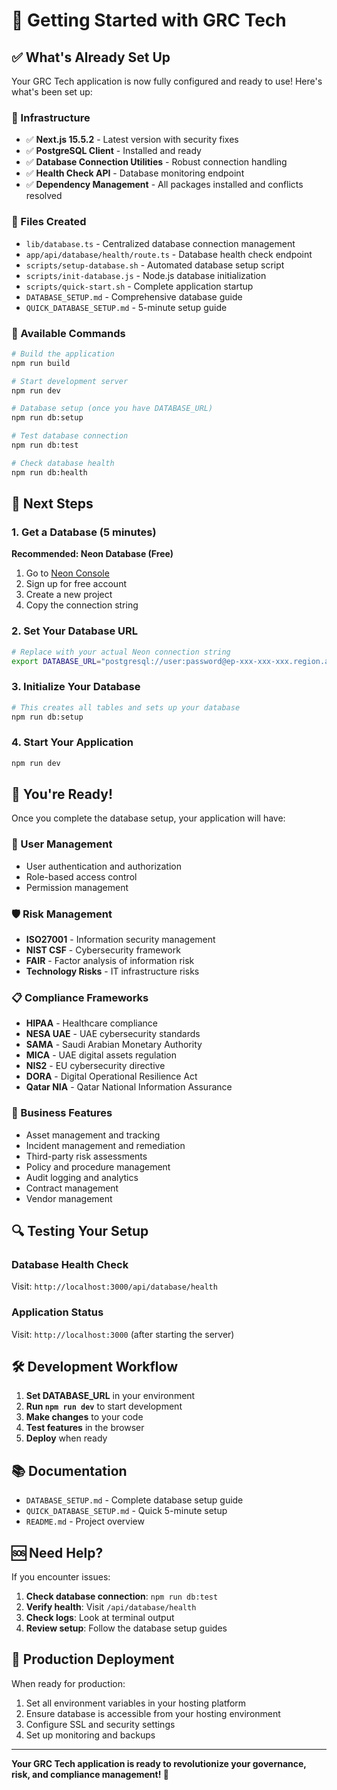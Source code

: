 # 🚀 Getting Started with GRC Tech

## ✅ What's Already Set Up

Your GRC Tech application is now fully configured and ready to use! Here's what's been set up:

### 🔧 Infrastructure
- ✅ **Next.js 15.5.2** - Latest version with security fixes
- ✅ **PostgreSQL Client** - Installed and ready
- ✅ **Database Connection Utilities** - Robust connection handling
- ✅ **Health Check API** - Database monitoring endpoint
- ✅ **Dependency Management** - All packages installed and conflicts resolved

### 📁 Files Created
- `lib/database.ts` - Centralized database connection management
- `app/api/database/health/route.ts` - Database health check endpoint
- `scripts/setup-database.sh` - Automated database setup script
- `scripts/init-database.js` - Node.js database initialization
- `scripts/quick-start.sh` - Complete application startup
- `DATABASE_SETUP.md` - Comprehensive database guide
- `QUICK_DATABASE_SETUP.md` - 5-minute setup guide

### 🎯 Available Commands
```bash
# Build the application
npm run build

# Start development server
npm run dev

# Database setup (once you have DATABASE_URL)
npm run db:setup

# Test database connection
npm run db:test

# Check database health
npm run db:health
```

## 🎯 Next Steps

### 1. Get a Database (5 minutes)

**Recommended: Neon Database (Free)**
1. Go to [Neon Console](https://console.neon.tech/)
2. Sign up for free account
3. Create a new project
4. Copy the connection string

### 2. Set Your Database URL

```bash
# Replace with your actual Neon connection string
export DATABASE_URL="postgresql://user:password@ep-xxx-xxx-xxx.region.aws.neon.tech/dbname?sslmode=require"
```

### 3. Initialize Your Database

```bash
# This creates all tables and sets up your database
npm run db:setup
```

### 4. Start Your Application

```bash
npm run dev
```

## 🎉 You're Ready!

Once you complete the database setup, your application will have:

### 🔐 User Management
- User authentication and authorization
- Role-based access control
- Permission management

### 🛡️ Risk Management
- **ISO27001** - Information security management
- **NIST CSF** - Cybersecurity framework
- **FAIR** - Factor analysis of information risk
- **Technology Risks** - IT infrastructure risks

### 📋 Compliance Frameworks
- **HIPAA** - Healthcare compliance
- **NESA UAE** - UAE cybersecurity standards
- **SAMA** - Saudi Arabian Monetary Authority
- **MICA** - UAE digital assets regulation
- **NIS2** - EU cybersecurity directive
- **DORA** - Digital Operational Resilience Act
- **Qatar NIA** - Qatar National Information Assurance

### 🏢 Business Features
- Asset management and tracking
- Incident management and remediation
- Third-party risk assessments
- Policy and procedure management
- Audit logging and analytics
- Contract management
- Vendor management

## 🔍 Testing Your Setup

### Database Health Check
Visit: `http://localhost:3000/api/database/health`

### Application Status
Visit: `http://localhost:3000` (after starting the server)

## 🛠️ Development Workflow

1. **Set DATABASE_URL** in your environment
2. **Run `npm run dev`** to start development
3. **Make changes** to your code
4. **Test features** in the browser
5. **Deploy** when ready

## 📚 Documentation

- `DATABASE_SETUP.md` - Complete database setup guide
- `QUICK_DATABASE_SETUP.md` - Quick 5-minute setup
- `README.md` - Project overview

## 🆘 Need Help?

If you encounter issues:

1. **Check database connection**: `npm run db:test`
2. **Verify health**: Visit `/api/database/health`
3. **Check logs**: Look at terminal output
4. **Review setup**: Follow the database setup guides

## 🎯 Production Deployment

When ready for production:

1. Set all environment variables in your hosting platform
2. Ensure database is accessible from your hosting environment
3. Configure SSL and security settings
4. Set up monitoring and backups

---

**Your GRC Tech application is ready to revolutionize your governance, risk, and compliance management! 🚀**



